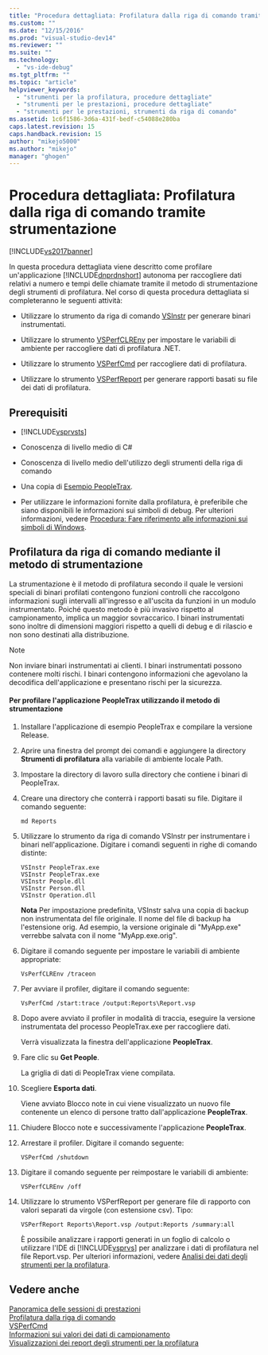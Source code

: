 ```yaml
---
title: "Procedura dettagliata: Profilatura dalla riga di comando tramite strumentazione | Microsoft Docs"
ms.custom: ""
ms.date: "12/15/2016"
ms.prod: "visual-studio-dev14"
ms.reviewer: ""
ms.suite: ""
ms.technology: 
  - "vs-ide-debug"
ms.tgt_pltfrm: ""
ms.topic: "article"
helpviewer_keywords: 
  - "strumenti per la profilatura, procedure dettagliate"
  - "strumenti per le prestazioni, procedure dettagliate"
  - "strumenti per le prestazioni, strumenti da riga di comando"
ms.assetid: 1c6f1586-3d6a-431f-bedf-c54088e280ba
caps.latest.revision: 15
caps.handback.revision: 15
author: "mikejo5000"
ms.author: "mikejo"
manager: "ghogen"
---
```

# Procedura dettagliata: Profilatura dalla riga di comando tramite strumentazione
[!INCLUDE[vs2017banner](../code-quality/includes/vs2017banner.md)]

In questa procedura dettagliata viene descritto come profilare un'applicazione [!INCLUDE[dnprdnshort](../code-quality/includes/dnprdnshort_md.md)] autonoma per raccogliere dati relativi a numero e tempi delle chiamate tramite il metodo di strumentazione degli strumenti di profilatura.  Nel corso di questa procedura dettagliata si completeranno le seguenti attività:  
  
-   Utilizzare lo strumento da riga di comando [VSInstr](../profiling/vsinstr.md) per generare binari instrumentati.  
  
-   Utilizzare lo strumento [VSPerfCLREnv](../profiling/vsperfclrenv.md) per impostare le variabili di ambiente per raccogliere dati di profilatura .NET.  
  
-   Utilizzare lo strumento [VSPerfCmd](../profiling/vsperfcmd.md) per raccogliere dati di profilatura.  
  
-   Utilizzare lo strumento [VSPerfReport](../profiling/vsperfreport.md) per generare rapporti basati su file dei dati di profilatura.  
  
## Prerequisiti  
  
-   [!INCLUDE[vsprvsts](../code-quality/includes/vsprvsts_md.md)]  
  
-   Conoscenza di livello medio di C\#  
  
-   Conoscenza di livello medio dell'utilizzo degli strumenti della riga di comando  
  
-   Una copia di [Esempio PeopleTrax](../profiling/peopletrax-sample-profiling-tools.md).  
  
-   Per utilizzare le informazioni fornite dalla profilatura, è preferibile che siano disponibili le informazioni sui simboli di debug.  Per ulteriori informazioni, vedere [Procedura: Fare riferimento alle informazioni sui simboli di Windows](../profiling/how-to-reference-windows-symbol-information.md).  
  
## Profilatura da riga di comando mediante il metodo di strumentazione  
 La strumentazione è il metodo di profilatura secondo il quale le versioni speciali di binari profilati contengono funzioni controlli che raccolgono informazioni sugli intervalli all'ingresso e all'uscita da funzioni in un modulo instrumentato.  Poiché questo metodo è più invasivo rispetto al campionamento, implica un maggior sovraccarico.  I binari instrumentati sono inoltre di dimensioni maggiori rispetto a quelli di debug e di rilascio e non sono destinati alla distribuzione.  
  
> [!NOTE]
>  Non inviare binari instrumentati ai clienti.  I binari instrumentati possono contenere molti rischi.  I binari contengono informazioni che agevolano la decodifica dell'applicazione e presentano rischi per la sicurezza.  
  
#### Per profilare l'applicazione PeopleTrax utilizzando il metodo di strumentazione  
  
1.  Installare l'applicazione di esempio PeopleTrax e compilare la versione Release.  
  
2.  Aprire una finestra del prompt dei comandi e aggiungere la directory **Strumenti di profilatura** alla variabile di ambiente locale Path.  
  
3.  Impostare la directory di lavoro sulla directory che contiene i binari di PeopleTrax.  
  
4.  Creare una directory che conterrà i rapporti basati su file.  Digitare il comando seguente:  
  
    ```  
    md Reports  
    ```  
  
5.  Utilizzare lo strumento da riga di comando VSInstr per instrumentare i binari nell'applicazione.  Digitare i comandi seguenti in righe di comando distinte:  
  
    ```  
    VSInstr PeopleTrax.exe  
    VSInstr PeopleTrax.exe  
    VSInstr People.dll  
    VSInstr Person.dll  
    VSInstr Operation.dll  
    ```  
  
     **Nota** Per impostazione predefinita, VSInstr salva una copia di backup non instrumentata del file originale.  Il nome del file di backup ha l'estensione orig.  Ad esempio, la versione originale di "MyApp.exe" verrebbe salvata con il nome "MyApp.exe.orig".  
  
6.  Digitare il comando seguente per impostare le variabili di ambiente appropriate:  
  
    ```  
    VsPerfCLREnv /traceon  
    ```  
  
7.  Per avviare il profiler, digitare il comando seguente:  
  
    ```  
    VsPerfCmd /start:trace /output:Reports\Report.vsp  
    ```  
  
8.  Dopo avere avviato il profiler in modalità di traccia, eseguire la versione instrumentata del processo PeopleTrax.exe per raccogliere dati.  
  
     Verrà visualizzata la finestra dell'applicazione **PeopleTrax**.  
  
9. Fare clic su **Get People**.  
  
     La griglia di dati di PeopleTrax viene compilata.  
  
10. Scegliere **Esporta dati**.  
  
     Viene avviato Blocco note in cui viene visualizzato un nuovo file contenente un elenco di persone tratto dall'applicazione **PeopleTrax**.  
  
11. Chiudere Blocco note e successivamente l'applicazione **PeopleTrax**.  
  
12. Arrestare il profiler.  Digitare il comando seguente:  
  
    ```  
    VSPerfCmd /shutdown  
    ```  
  
13. Digitare il comando seguente per reimpostare le variabili di ambiente:  
  
    ```  
    VSPerfCLREnv /off  
    ```  
  
14. Utilizzare lo strumento VSPerfReport per generare file di rapporto con valori separati da virgole \(con estensione csv\).  Tipo:  
  
    ```  
    VSPerfReport Reports\Report.vsp /output:Reports /summary:all  
    ```  
  
     È possibile analizzare i rapporti generati in un foglio di calcolo o utilizzare l'IDE di [!INCLUDE[vsprvs](../code-quality/includes/vsprvs_md.md)] per analizzare i dati di profilatura nel file Report.vsp.  Per ulteriori informazioni, vedere [Analisi dei dati degli strumenti per la profilatura](../profiling/analyzing-performance-tools-data.md).  
  
## Vedere anche  
 [Panoramica delle sessioni di prestazioni](../profiling/performance-session-overview.md)   
 [Profilatura dalla riga di comando](../profiling/using-the-profiling-tools-from-the-command-line.md)   
 [VSPerfCmd](../profiling/vsperfcmd.md)   
 [Informazioni sui valori dei dati di campionamento](../profiling/understanding-sampling-data-values.md)   
 [Visualizzazioni dei report degli strumenti per la profilatura](../profiling/performance-report-views.md)